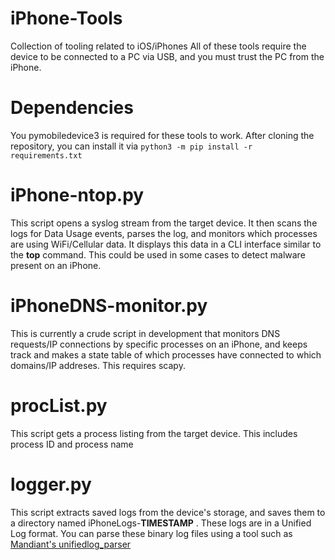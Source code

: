

# iPhone-Tools
Collection of tooling related to iOS/iPhones
All of these tools require the device to be connected to a PC via USB, and you must trust the PC from the iPhone.

# Dependencies
You pymobiledevice3 is required for these tools to work. After cloning the repository, you can install it via ```python3 -m pip install -r requirements.txt```

# iPhone-ntop.py

This script opens a syslog stream from the target device. It then scans the logs for Data Usage events, parses the log, and monitors which processes are using WiFi/Cellular data. It displays this data in a CLI interface similar to the **top** command. This could be used in some cases to detect malware present on an iPhone.

# iPhoneDNS-monitor.py

This is currently a crude script in development that monitors DNS requests/IP connections by specific processes on an iPhone, and keeps track and makes a state table of which processes have connected to which domains/IP addreses. This requires scapy.

# procList.py

This script gets a process listing from the target device. This includes process ID and process name


# logger.py

This script extracts saved logs from the device's storage, and saves them to a directory named iPhoneLogs-**TIMESTAMP** . These logs are in a Unified Log format. You can parse these binary log files using a tool such as [Mandiant's unifiedlog_parser](https://github.com/mandiant/macos-UnifiedLogs)
